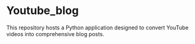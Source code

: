 # Youtube_blog
This repository hosts a Python application designed to convert YouTube videos into comprehensive blog posts.
